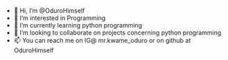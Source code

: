 - 👋 Hi, I’m @OduroHimself
- 👀 I’m interested in Programming
- 🌱 I’m currently learning python programming
- 💞️ I’m looking to collaborate on projects concerning python programming
- 📫 You can reach me on IG@ mr.kwame_oduro or on github at OduroHimself

<!---
OduroHimself/OduroHimself is a ✨ special ✨ repository because its `README.md` (this file) appears on your GitHub profile.
You can click the Preview link to take a look at your changes.
--->
